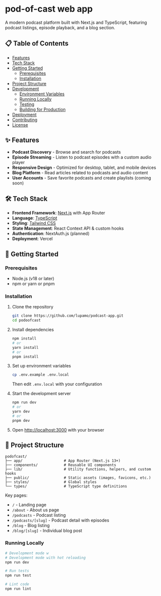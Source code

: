 # pod-of-cast web app

A modern podcast platform built with Next.js and TypeScript, featuring podcast listings, episode playback, and a blog section.

## 📋 Table of Contents

- [Features](#features)
- [Tech Stack](#tech-stack)
- [Getting Started](#getting-started)
  - [Prerequisites](#prerequisites)
  - [Installation](#installation)
- [Project Structure](#project-structure)
- [Development](#development)
  - [Environment Variables](#environment-variables)
  - [Running Locally](#running-locally)
  - [Testing](#testing)
  - [Building for Production](#building-for-production)
- [Deployment](#deployment)
- [Contributing](#contributing)
- [License](#license)

## ✨ Features

- **Podcast Discovery** - Browse and search for podcasts
- **Episode Streaming** - Listen to podcast episodes with a custom audio player
- **Responsive Design** - Optimized for desktop, tablet, and mobile devices
- **Blog Platform** - Read articles related to podcasts and audio content
- **User Accounts** - Save favorite podcasts and create playlists (coming soon)

## 🛠️ Tech Stack

- **Frontend Framework**: [Next.js](https://nextjs.org/) with App Router
- **Language**: [TypeScript](https://www.typescriptlang.org/)
- **Styling**: [Tailwind CSS](https://tailwindcss.com/)
- **State Management**: React Context API & custom hooks
- **Authentication**: NextAuth.js (planned)
- **Deployment**: Vercel

## 🚀 Getting Started

### Prerequisites

- Node.js (v18 or later)
- npm or yarn or pnpm

### Installation

1. Clone the repository
   ```bash
   git clone https://github.com/lupamo/podcast-app.git
   cd podoofcast
   ```

2. Install dependencies
   ```bash
   npm install
   # or
   yarn install
   # or
   pnpm install
   ```

3. Set up environment variables
   ```bash
   cp .env.example .env.local
   ```
   Then edit `.env.local` with your configuration

4. Start the development server
   ```bash
   npm run dev
   # or
   yarn dev
   # or
   pnpm dev
   ```

5. Open [http://localhost:3000](http://localhost:3000) with your browser

## 📁 Project Structure

```
podofcast/
├── app/                   # App Router (Next.js 13+)
├── components/            # Reusable UI components
├── lib/                   # Utility functions, helpers, and custom hooks
├── public/                # Static assets (images, favicons, etc.)
├── styles/                # Global styles
└── types/                 # TypeScript type definitions
```

Key pages:
- `/` - Landing page
- `/about` - About us page  
- `/podcasts` - Podcast listing
- `/podcasts/[slug]` - Podcast detail with episodes
- `/blog` - Blog listing
- `/blog/[slug]` - Individual blog post


### Running Locally

```bash
# Development mode w
# Development mode with hot reloading
npm run dev

# Run tests
npm run test

# Lint code
npm run lint
